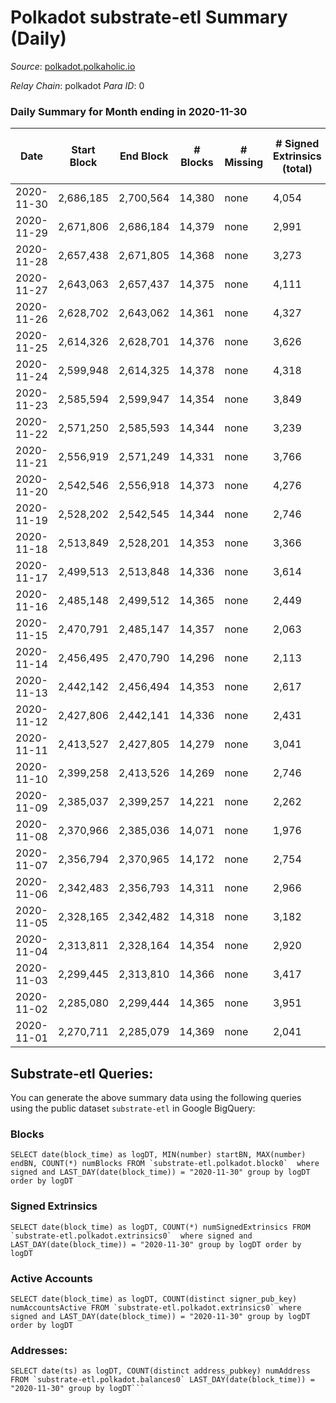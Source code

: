 # Polkadot substrate-etl Summary (Daily)

_Source_: [polkadot.polkaholic.io](https://polkadot.polkaholic.io)

*Relay Chain*: polkadot
*Para ID*: 0



### Daily Summary for Month ending in 2020-11-30


| Date | Start Block | End Block | # Blocks | # Missing | # Signed Extrinsics (total) | # Active Accounts | # Addresses with Balances | # Events | # Transfers | # XCM Transfers In | # XCM Transfers Out |
| ---- | ----------- | --------- | -------- | --------- | --------------------------- | ----------------- | ------------------------- | -------- | ----------- | ------------------ | ------------------- |
| 2020-11-30 | 2,686,185 | 2,700,564 | 14,380 | none | 4,054 | 1,705 | 51,600 | 43,268 | 3,470 ($234,742,701) |   |   |
| 2020-11-29 | 2,671,806 | 2,686,184 | 14,379 | none | 2,991 | 1,225 |  | 35,884 | 2,453 ($216,708,201) |   |   |
| 2020-11-28 | 2,657,438 | 2,671,805 | 14,368 | none | 3,273 | 1,312 |  | 38,007 | 2,846 ($143,641,224) |   |   |
| 2020-11-27 | 2,643,063 | 2,657,437 | 14,375 | none | 4,111 | 1,669 |  | 41,503 | 3,665 ($538,919,054) |   |   |
| 2020-11-26 | 2,628,702 | 2,643,062 | 14,361 | none | 4,327 | 1,590 |  | 44,489 | 4,184 ($460,606,423) |   |   |
| 2020-11-25 | 2,614,326 | 2,628,701 | 14,376 | none | 3,626 | 1,499 |  | 39,763 | 3,231 ($489,580,087) |   |   |
| 2020-11-24 | 2,599,948 | 2,614,325 | 14,378 | none | 4,318 | 1,851 |  | 44,254 | 4,007 ($320,370,319) |   |   |
| 2020-11-23 | 2,585,594 | 2,599,947 | 14,354 | none | 3,849 | 1,683 |  | 42,632 | 3,177 ($247,930,972) |   |   |
| 2020-11-22 | 2,571,250 | 2,585,593 | 14,344 | none | 3,239 | 1,388 |  | 36,949 | 2,716 ($157,127,097) |   |   |
| 2020-11-21 | 2,556,919 | 2,571,249 | 14,331 | none | 3,766 | 1,573 |  | 42,561 | 3,207 ($344,682,982) |   |   |
| 2020-11-20 | 2,542,546 | 2,556,918 | 14,373 | none | 4,276 | 1,762 |  | 43,313 | 3,852 ($470,784,079) |   |   |
| 2020-11-19 | 2,528,202 | 2,542,545 | 14,344 | none | 2,746 | 1,176 |  | 34,376 | 2,178 ($295,208,046) |   |   |
| 2020-11-18 | 2,513,849 | 2,528,201 | 14,353 | none | 3,366 | 1,388 |  | 38,419 | 2,812 ($539,093,696) |   |   |
| 2020-11-17 | 2,499,513 | 2,513,848 | 14,336 | none | 3,614 | 1,513 |  | 41,263 | 3,025 ($446,671,599) |   |   |
| 2020-11-16 | 2,485,148 | 2,499,512 | 14,365 | none | 2,449 | 1,093 |  | 34,935 | 1,865 ($225,780,138) |   |   |
| 2020-11-15 | 2,470,791 | 2,485,147 | 14,357 | none | 2,063 | 941 |  | 31,718 | 1,552 ($77,384,377) |   |   |
| 2020-11-14 | 2,456,495 | 2,470,790 | 14,296 | none | 2,113 | 958 |  | 31,216 | 1,580 ($114,927,486) |   |   |
| 2020-11-13 | 2,442,142 | 2,456,494 | 14,353 | none | 2,617 | 1,180 |  | 33,365 | 1,923 ($1,148,742,435) |   |   |
| 2020-11-12 | 2,427,806 | 2,442,141 | 14,336 | none | 2,431 | 1,086 |  | 34,515 | 1,829 ($237,096,308) |   |   |
| 2020-11-11 | 2,413,527 | 2,427,805 | 14,279 | none | 3,041 | 1,333 |  | 39,795 | 2,295 ($1,073,746,475) |   |   |
| 2020-11-10 | 2,399,258 | 2,413,526 | 14,269 | none | 2,746 | 1,212 |  | 38,679 | 2,176 ($250,183,499) |   |   |
| 2020-11-09 | 2,385,037 | 2,399,257 | 14,221 | none | 2,262 | 1,050 |  | 36,468 | 1,587 ($236,475,520) |   |   |
| 2020-11-08 | 2,370,966 | 2,385,036 | 14,071 | none | 1,976 | 839 |  | 37,322 | 1,402 ($112,548,548) |   |   |
| 2020-11-07 | 2,356,794 | 2,370,965 | 14,172 | none | 2,754 | 1,185 |  | 40,291 | 2,181 ($207,278,556) |   |   |
| 2020-11-06 | 2,342,483 | 2,356,793 | 14,311 | none | 2,966 | 1,353 |  | 42,843 | 2,292 ($271,797,750) |   |   |
| 2020-11-05 | 2,328,165 | 2,342,482 | 14,318 | none | 3,182 | 1,289 |  | 46,964 | 2,191 ($313,226,584) |   |   |
| 2020-11-04 | 2,313,811 | 2,328,164 | 14,354 | none | 2,920 | 1,108 |  | 43,357 | 2,276 ($305,318,138) |   |   |
| 2020-11-03 | 2,299,445 | 2,313,810 | 14,366 | none | 3,417 | 1,279 |  | 46,387 | 2,901 ($249,905,333) |   |   |
| 2020-11-02 | 2,285,080 | 2,299,444 | 14,365 | none | 3,951 | 1,371 |  | 49,138 | 3,269 ($300,353,111) |   |   |
| 2020-11-01 | 2,270,711 | 2,285,079 | 14,369 | none | 2,041 | 923 |  | 38,409 | 1,424 ($211,061,451) |   |   |

## Substrate-etl Queries:
You can generate the above summary data using the following queries using the public dataset `substrate-etl` in Google BigQuery:


### Blocks
```
SELECT date(block_time) as logDT, MIN(number) startBN, MAX(number) endBN, COUNT(*) numBlocks FROM `substrate-etl.polkadot.block0`  where signed and LAST_DAY(date(block_time)) = "2020-11-30" group by logDT order by logDT
```


### Signed Extrinsics
```
SELECT date(block_time) as logDT, COUNT(*) numSignedExtrinsics FROM `substrate-etl.polkadot.extrinsics0`  where signed and LAST_DAY(date(block_time)) = "2020-11-30" group by logDT order by logDT
```


### Active Accounts
```
SELECT date(block_time) as logDT, COUNT(distinct signer_pub_key) numAccountsActive FROM `substrate-etl.polkadot.extrinsics0` where signed and LAST_DAY(date(block_time)) = "2020-11-30" group by logDT order by logDT
```


### Addresses:
```
SELECT date(ts) as logDT, COUNT(distinct address_pubkey) numAddress FROM `substrate-etl.polkadot.balances0` LAST_DAY(date(block_time)) = "2020-11-30" group by logDT```

